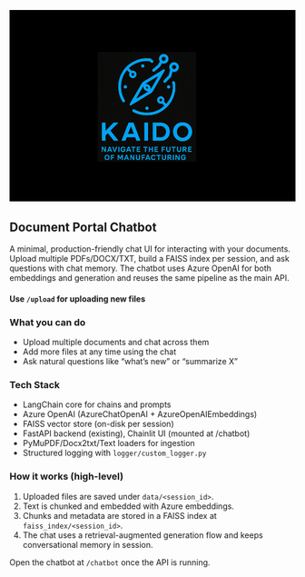 
![KAIDO](/logo/kaido.png)

## Document Portal Chatbot

A minimal, production-friendly chat UI for interacting with your documents. Upload multiple PDFs/DOCX/TXT, build a FAISS index per session, and ask questions with chat memory. The chatbot uses Azure OpenAI for both embeddings and generation and reuses the same pipeline as the main API.

#### Use `/upload` for uploading new files

### What you can do
- Upload multiple documents and chat across them
- Add more files at any time using the chat
- Ask natural questions like “what’s new” or “summarize X”

### Tech Stack
- LangChain core for chains and prompts
- Azure OpenAI (AzureChatOpenAI + AzureOpenAIEmbeddings)
- FAISS vector store (on-disk per session)
- FastAPI backend (existing), Chainlit UI (mounted at /chatbot)
- PyMuPDF/Docx2txt/Text loaders for ingestion
- Structured logging with `logger/custom_logger.py`

### How it works (high-level)
1. Uploaded files are saved under `data/<session_id>`.
2. Text is chunked and embedded with Azure embeddings.
3. Chunks and metadata are stored in a FAISS index at `faiss_index/<session_id>`.
4. The chat uses a retrieval-augmented generation flow and keeps conversational memory in session.

Open the chatbot at `/chatbot` once the API is running.
